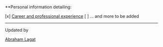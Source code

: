 
**Personal information detailing:

[x] [Career and professional experience](https://github.com/lagvier/Abraham-Kipkosgei-Lagat/blob/master/Resume.md)
[ ] ... and more to be added

---
Updated by

[Abraham Lagat](https://www.linkedin.com)
